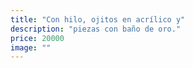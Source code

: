 ```yaml
---
title: "Con hilo, ojitos en acrílico y"
description: "piezas con baño de oro."
price: 20000
image: ""
---
```



